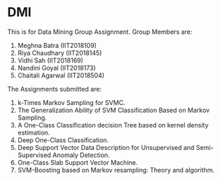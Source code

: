 # DMI
This is for Data Mining Group Assignment.
Group Members are:
1. Meghna Batra (IIT2018109)
2. Riya Chaudhary (IIT2018145)
3. Vidhi Sah (IIT2018169)
4. Nandini Goyal (IIT2018173)
5. Chaitali Agarwal (IIT2018504)

The Assignments submitted are:
1. k-Times Markov Sampling for SVMC.
2. The Generalization Ability of SVM Classification Based on Markov Sampling.
3. A One-Class Classification decision Tree based on kernel density estimation.
4. Deep One-Class Classification.
5. Deep Support Vector Data Description for Unsupervised and Semi-Supervised Anomaly Detection.
6. One-Class Slab Support Vector Machine.
7. SVM-Boosting based on Markov resampling: Theory and algorithm.
